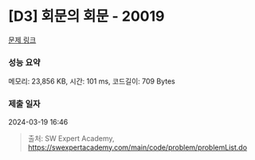 # [D3] 회문의 회문 - 20019 

[문제 링크](https://swexpertacademy.com/main/code/problem/problemDetail.do?contestProbId=AY2hjCWKbykDFATh) 

### 성능 요약

메모리: 23,856 KB, 시간: 101 ms, 코드길이: 709 Bytes

### 제출 일자

2024-03-19 16:46



> 출처: SW Expert Academy, https://swexpertacademy.com/main/code/problem/problemList.do